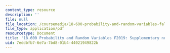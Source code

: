 ```yaml
---
content_type: resource
description: ''
file: null
file_location: /coursemedia/18-600-probability-and-random-variables-fall-2019/7eddbfb76e7a7bd801b444021949822b_MIT18_600F19_lec_supp.pdf
file_type: application/pdf
resourcetype: Document
title: '18.600 Probability and Random Variables F2019: Supplementary notes '
uid: 7eddbfb7-6e7a-7bd8-01b4-44021949822b
---
```

